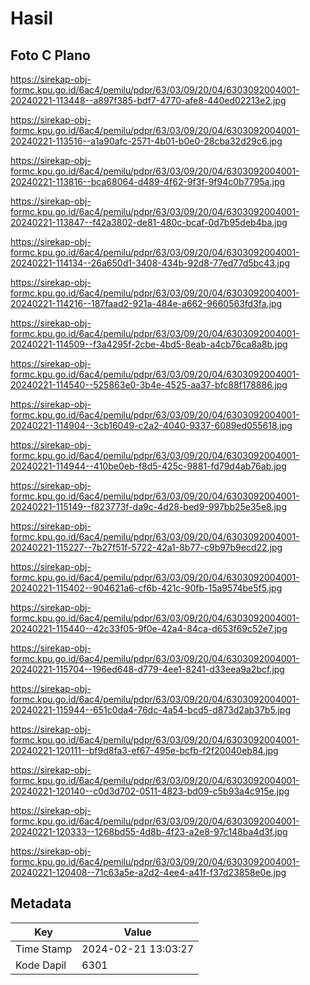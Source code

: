 # Hasil

## Foto C Plano

https://sirekap-obj-formc.kpu.go.id/6ac4/pemilu/pdpr/63/03/09/20/04/6303092004001-20240221-113448--a897f385-bdf7-4770-afe8-440ed02213e2.jpg

https://sirekap-obj-formc.kpu.go.id/6ac4/pemilu/pdpr/63/03/09/20/04/6303092004001-20240221-113516--a1a90afc-2571-4b01-b0e0-28cba32d29c6.jpg

https://sirekap-obj-formc.kpu.go.id/6ac4/pemilu/pdpr/63/03/09/20/04/6303092004001-20240221-113816--bca68064-d489-4f62-9f3f-9f94c0b7795a.jpg

https://sirekap-obj-formc.kpu.go.id/6ac4/pemilu/pdpr/63/03/09/20/04/6303092004001-20240221-113847--f42a3802-de81-480c-bcaf-0d7b95deb4ba.jpg

https://sirekap-obj-formc.kpu.go.id/6ac4/pemilu/pdpr/63/03/09/20/04/6303092004001-20240221-114134--26a650d1-3408-434b-92d8-77ed77d5bc43.jpg

https://sirekap-obj-formc.kpu.go.id/6ac4/pemilu/pdpr/63/03/09/20/04/6303092004001-20240221-114216--187faad2-921a-484e-a662-9660563fd3fa.jpg

https://sirekap-obj-formc.kpu.go.id/6ac4/pemilu/pdpr/63/03/09/20/04/6303092004001-20240221-114509--f3a4295f-2cbe-4bd5-8eab-a4cb76ca8a8b.jpg

https://sirekap-obj-formc.kpu.go.id/6ac4/pemilu/pdpr/63/03/09/20/04/6303092004001-20240221-114540--525863e0-3b4e-4525-aa37-bfc88f178886.jpg

https://sirekap-obj-formc.kpu.go.id/6ac4/pemilu/pdpr/63/03/09/20/04/6303092004001-20240221-114904--3cb16049-c2a2-4040-9337-6089ed055618.jpg

https://sirekap-obj-formc.kpu.go.id/6ac4/pemilu/pdpr/63/03/09/20/04/6303092004001-20240221-114944--410be0eb-f8d5-425c-9881-fd79d4ab76ab.jpg

https://sirekap-obj-formc.kpu.go.id/6ac4/pemilu/pdpr/63/03/09/20/04/6303092004001-20240221-115149--f823773f-da9c-4d28-bed9-997bb25e35e8.jpg

https://sirekap-obj-formc.kpu.go.id/6ac4/pemilu/pdpr/63/03/09/20/04/6303092004001-20240221-115227--7b27f51f-5722-42a1-8b77-c9b97b9ecd22.jpg

https://sirekap-obj-formc.kpu.go.id/6ac4/pemilu/pdpr/63/03/09/20/04/6303092004001-20240221-115402--904621a6-cf6b-421c-90fb-15a9574be5f5.jpg

https://sirekap-obj-formc.kpu.go.id/6ac4/pemilu/pdpr/63/03/09/20/04/6303092004001-20240221-115440--42c33f05-9f0e-42a4-84ca-d653f69c52e7.jpg

https://sirekap-obj-formc.kpu.go.id/6ac4/pemilu/pdpr/63/03/09/20/04/6303092004001-20240221-115704--196ed648-d779-4ee1-8241-d33eea9a2bcf.jpg

https://sirekap-obj-formc.kpu.go.id/6ac4/pemilu/pdpr/63/03/09/20/04/6303092004001-20240221-115944--651c0da4-76dc-4a54-bcd5-d873d2ab37b5.jpg

https://sirekap-obj-formc.kpu.go.id/6ac4/pemilu/pdpr/63/03/09/20/04/6303092004001-20240221-120111--bf9d8fa3-ef67-495e-bcfb-f2f20040eb84.jpg

https://sirekap-obj-formc.kpu.go.id/6ac4/pemilu/pdpr/63/03/09/20/04/6303092004001-20240221-120140--c0d3d702-0511-4823-bd09-c5b93a4c915e.jpg

https://sirekap-obj-formc.kpu.go.id/6ac4/pemilu/pdpr/63/03/09/20/04/6303092004001-20240221-120333--1268bd55-4d8b-4f23-a2e8-97c148ba4d3f.jpg

https://sirekap-obj-formc.kpu.go.id/6ac4/pemilu/pdpr/63/03/09/20/04/6303092004001-20240221-120408--71c63a5e-a2d2-4ee4-a41f-f37d23858e0e.jpg


## Metadata

| Key        | Value               |
| ---------- | ------------------- |
| Time Stamp | 2024-02-21 13:03:27 |
| Kode Dapil | 6301                |



